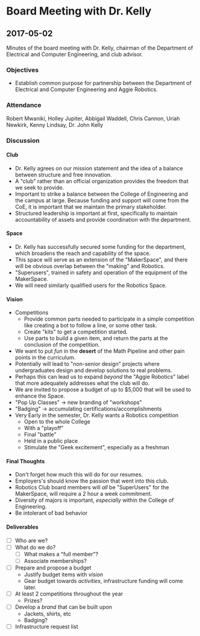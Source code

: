 # Board Meeting with Dr. Kelly
## 2017-05-02

Minutes of the board meeting with Dr. Kelly, chairman of the Department of Electrical and Computer Engineering, and club advisor.

### Objectives
* Establish common purpose for partnership between the Department of Electrical and Computer Engineering and Aggie Robotics.

### Attendance
Robert Mwaniki, Holley Jupiter, Abbigail Waddell, Chris Cannon, Uriah Newkirk, Kenny Lindsay, Dr. John Kelly

### Discussion
#### Club
* Dr. Kelly agrees on our mission statement and the idea of a balance between structure and free innovation.
* A "club" rather than an official organization provides the freedom that we seek to provide.
* Important to strike a balance between the College of Engineering and the campus at large. Because funding and support will come from the CoE, it is important that we maintain the primary stakeholder.
* Structured leadership is important at first, specifically to maintain accountability of assets and provide coordination with the department.


#### Space
* Dr. Kelly has successfully secured some funding for the department, which broadens the reach and capability of the space.
* This space will serve as an extension of the "MakerSpace", and there will be obvious overlap between the "making" and Robotics.
* "Superusers", trained in safety and operation of the equipment of the MakerSpace.
* We will need similarly qualified users for the Robotics Space.

#### Vision
* Competitions
  * Provide common parts needed to participate in a simple competition like creating a bot to follow a line, or some other task.
  * Create "kits" to get a competition started.
  * Use parts to build a given item, and return the parts at the conclusion of the competition.
* We want to put _fun_ in the __desert__ of the Math Pipeline and other pain points in the curriculum.
* Potentially will lead to "non-senior design" projects where undergraduates design and develop solutions to real problems.
* Perhaps this can lead us to expand _beyond_ the "Aggie Robotics" label that more adequately addresses what the club will do.
* We are invited to propose a budget of up to $5,000 that will be used to enhance the Space.
* "Pop Up Classes" -> new branding of "workshops"
* "Badging" -> accumulating certifications/accomplishments
* Very Early in the semester, Dr. Kelly wants a Robotics competition
  * Open to the whole College
  * With a "playoff"
  * Final "battle"
  * Held in a public place
  * Stimulate the "Geek excitement", especially as a freshman

#### Final Thoughts
* Don't forget how much this will do for our resumes.
* Employers's should know the passion that went into this club.
* Robotics Club board members will _all_ be "SuperUsers" for the MakerSpace, will require a 2 hour a week commitment.
* Diversity of majors is important, _especially_ within the College of Engineering.
* Be intolerant of bad behavior

#### Deliverables
- [ ] Who are we?
- [ ] What do we do?
  - [ ] What makes a "full member"?
  - [ ] Associate memberships?
- [ ] Prepare and propose a budget
  * Justify budget items with _vision_
  * Gear budget towards _activities_, infrastructure funding will come later.
- [ ] At least 2 competitions throughout the year
  * Prizes?
- [ ] Develop a _brand_ that can be built upon
  * Jackets, shirts, etc
  * Badging?
- [ ] Infrastructure request list
